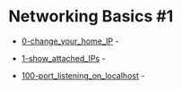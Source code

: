 # Networking Basics #1

- [0-change_your_home_IP](https://github.com/KristiSeraj/holberton-system_engineering-devops/blob/main/0x08-networking_basics_2/0-change_your_home_IP) -

- [1-show_attached_IPs](https://github.com/KristiSeraj/holberton-system_engineering-devops/blob/main/0x08-networking_basics_2/1-show_attached_IPs) -

- [100-port_listening_on_localhost](https://github.com/KristiSeraj/holberton-system_engineering-devops/blob/main/0x08-networking_basics_2/100-port_listening_on_localhost) -

